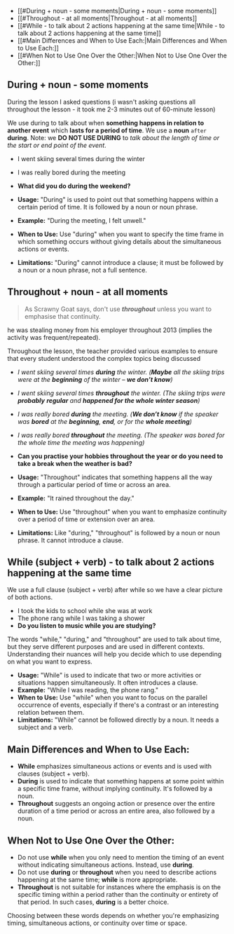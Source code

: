 - [[#During + noun - some moments|During + noun - some moments]]
- [[#Throughout - at all moments|Throughout - at all moments]]
- [[#While - to talk about 2 actions happening at the same time|While - to talk about 2 actions happening at the same time]]
- [[#Main Differences and When to Use Each:|Main Differences and When to Use Each:]]
- [[#When Not to Use One Over the Other:|When Not to Use One Over the Other:]]

## During + noun - some moments

During the lesson I asked questions (i wasn't asking questions all throughout the lesson - it took me 2-3 minutes out of 60-minute lesson)

We use during to talk about when **something happens in relation to another event** which **lasts for a period of time**. We use a **noun** `after` **during**. Note: we **DO NOT USE DURING** to *talk about the length of time or the start or end point of the event*.

- I went skiing several times during the winter
- I was really bored during the meeting
- **What did you do during the weekend?**

- **Usage:** "During" is used to point out that something happens within a certain period of time. It is followed by a noun or noun phrase.
- **Example:** "During the meeting, I felt unwell."
- **When to Use:** Use "during" when you want to specify the time frame in which something occurs without giving details about the simultaneous actions or events.
- **Limitations:** "During" cannot introduce a clause; it must be followed by a noun or a noun phrase, not a full sentence.

## Throughout + noun - at all moments

> As Scrawny Goat says, don't use **_throughout_** unless you want to emphasise that continuity.

he was stealing money from his employer throughout 2013 (implies the activity was frequent/repeated).

Throughout the lesson, the teacher provided various examples to ensure that every student understood the complex topics being discussed

- _I went skiing several times **during** the winter. (**Maybe** all the skiing trips were at the **beginning** of the winter – **we don’t know**)_
- _I went skiing several times **throughout** the winter. (The skiing trips were **probably** **regular** and **happened for the whole winter season**)_
- _I was really bored **during** the meeting. (**We don’t know** if the speaker was **bored** at the **beginning**, **end**, or for the **whole meeting**)_
- _I was really bored **throughout** the meeting. (The speaker was bored for the whole time the meeting was happening)_
- **Can you practise your hobbies throughout the year or do you need to take a break when the weather is bad?**


- **Usage:** "Throughout" indicates that something happens all the way through a particular period of time or across an area.
- **Example:** "It rained throughout the day."
- **When to Use:** Use "throughout" when you want to emphasize continuity over a period of time or extension over an area.
- **Limitations:** Like "during," "throughout" is followed by a noun or noun phrase. It cannot introduce a clause.

## While (subject + verb) - to talk about 2 actions happening at the same time

We use a full clause (subject + verb) after while so we have a clear picture of both actions.

- I took the kids to school while she was at work
- The phone rang while I was taking a shower
- **Do you listen to music while you are studying?**


The words "while," "during," and "throughout" are used to talk about time, but they serve different purposes and are used in different contexts. Understanding their nuances will help you decide which to use depending on what you want to express.

- **Usage:** "While" is used to indicate that two or more activities or situations happen simultaneously. It often introduces a clause.
- **Example:** "While I was reading, the phone rang."
- **When to Use:** Use "while" when you want to focus on the parallel occurrence of events, especially if there's a contrast or an interesting relation between them.
- **Limitations:** "While" cannot be followed directly by a noun. It needs a subject and a verb.


## Main Differences and When to Use Each:

- **While** emphasizes simultaneous actions or events and is used with clauses (subject + verb).
- **During** is used to indicate that something happens at some point within a specific time frame, without implying continuity. It's followed by a noun.
- **Throughout** suggests an ongoing action or presence over the entire duration of a time period or across an entire area, also followed by a noun.

## When Not to Use One Over the Other:

- Do not use **while** when you only need to mention the timing of an event without indicating simultaneous actions. Instead, use **during**.
- Do not use **during** or **throughout** when you need to describe actions happening at the same time; **while** is more appropriate.
- **Throughout** is not suitable for instances where the emphasis is on the specific timing within a period rather than the continuity or entirety of that period. In such cases, **during** is a better choice.

Choosing between these words depends on whether you're emphasizing timing, simultaneous actions, or continuity over time or space.
